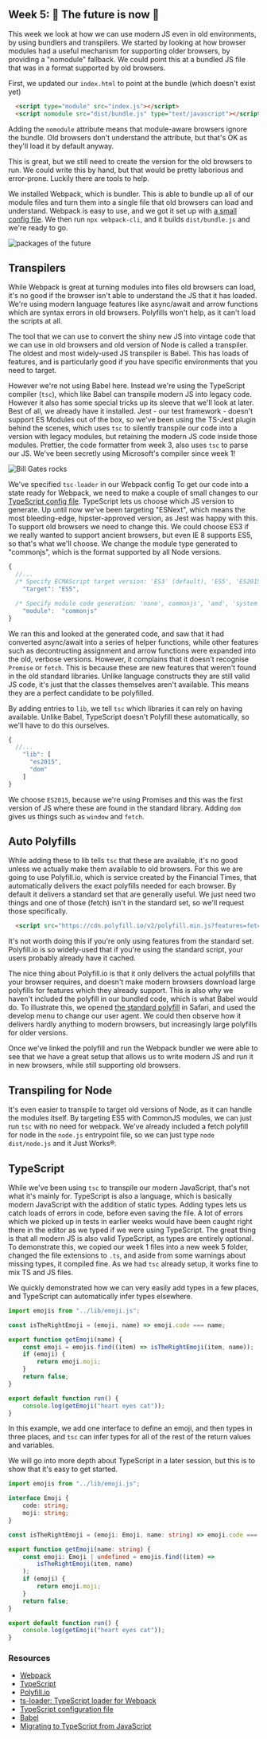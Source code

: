 ## Week 5: :rocket: The future is now :rocket:

This week we look at how we can use modern JS even in old environments, by using
bundlers and transpilers. We started by looking at how browser modules had a
useful mechanism for supporting older browsers, by providing a "nomodule"
fallback. We could point this at a bundled JS file that was in a format
supported by old browsers.

First, we updated our `index.html` to point at the bundle (which doesn't exist
yet)

```html
  <script type="module" src="index.js"></script>
  <script nomodule src="dist/bundle.js" type="text/javascript"></script>
```

Adding the `nomodule` attribute means that module-aware browsers ignore the
bundle. Old browsers don't understand the attribute, but that's OK as they'll
load it by default anyway.

This is great, but we still need to create the version for the old browsers to
run. We could write this by hand, but that would be pretty laborious and
error-prone. Luckily there are tools to help.

We installed Webpack, which is bundler. This is able to bundle up all of our
module files and turn them into a single file that old browsers can load and
understand. Webpack is easy to use, and we got it set up with
[a small config file](../webpack.config.js). We then run `npx webpack-cli`, and
it builds `dist/bundle.js` and we're ready to go.

![packages of the future](https://media.giphy.com/media/3o85xo8f9wVYcwzZcY/giphy.gif)

## Transpilers

While Webpack is great at turning modules into files old browsers can load, it's
no good if the browser isn't able to understand the JS that it has loaded. We're
using modern language features like async/await and arrow functions which are
syntax errors in old browsers. Polyfills won't help, as it can't load the
scripts at all.

The tool that we can use to convert the shiny new JS into vintage code that we
can use in old browsers and old version of Node is called a transpiler. The
oldest and most widely-used JS transpiler is Babel. This has loads of features,
and is particularly good if you have specific environments that you need to
target.

However we're not using Babel here. Instead we're using the TypeScript compiler
(`tsc`), which like Babel can transpile modern JS into legacy code. However it
also has some special tricks up its sleeve that we'll look at later. Best of
all, we already have it installed. Jest - our test framework - doesn't support
ES Modules out of the box, so we've been using the TS-Jest plugin behind the
scenes, which uses `tsc` to silently transpile our code into a version with
legacy modules, but retaining the modern JS code inside those modules. Prettier,
the code formatter from week 3, also uses `tsc` to parse our JS. We've been
secretly using Microsoft's compiler since week 1!

![Bill Gates rocks](https://media.giphy.com/media/xT9DPONJ0aADRFIoKI/giphy.gif)

We've specified `tsc-loader` in our Webpack config To get our code into a state
ready for Webpack, we need to make a couple of small changes to our
[TypeScript config file](../tsconfig.json). TypeScript lets us choose which JS
version to generate. Up until now we've been targeting "ESNext", which means the
most bleeding-edge, hipster-approved version, as Jest was happy with this. To
support old browsers we need to change this. We could choose ES3 if we really
wanted to support ancient browsers, but even IE 8 supports ES5, so that's what
we'll choose. We change the module type generated to "commonjs", which is the
format supported by all Node versions.

```javascript
{
  //...
  /* Specify ECMAScript target version: 'ES3' (default), 'ES5', 'ES2015', 'ES2016', 'ES2017', or 'ESNEXT'. */
    "target": "ES5",

  /* Specify module code generation: 'none', commonjs', 'amd', 'system', 'umd', 'es2015', or 'ESNext'. */
    "module":  "commonjs"
}
```

We ran this and looked at the generated code, and saw that it had converted
async/await into a series of helper functions, while other features such as
decontructing assignment and arrow functions were expanded into the old, verbose
versions. However, it complains that it doesn't recognise `Promise` or `fetch`.
This is because these are new features that weren't found in the old standard
libraries. Unlike language constructs they are still valid JS code, it's just
that the classes themselves aren't available. This means they are a perfect
candidate to be polyfilled.

By adding entries to `lib`, we tell `tsc` which libraries it can rely on having
available. Unlike Babel, TypeScript doesn't Polyfill these automatically, so
we'll have to do this ourselves.

```javascript
{
  //...
    "lib": [
      "es2015",
      "dom"
    ]
}
```

We choose `ES2015`, because we're using Promises and this was the first version
of JS where these are found in the standard library. Adding `dom` gives us
things such as `window` and `fetch`.

## Auto Polyfills

While adding these to lib tells `tsc` that these are available, it's no good
unless we actually make them available to old browsers. For this we are going to
use Polyfill.io, which is service created by the Financial Times, that
automatically delivers the exact polyfills needed for each browser. By default
it delivers a standard set that are generally useful. We just need two things
and one of those (fetch) isn't in the standard set, so we'll request those
specifically.

```html
  <script src="https://cdn.polyfill.io/v2/polyfill.min.js?features=fetch,promise"></script>
```

It's not worth doing this if you're only using features from the standard set.
Polyfill.io is so widely-used that if you're using the standard script, your
users probably already have it cached.

The nice thing about Polyfill.io is that it only delivers the actual polyfills
that your browser requires, and doesn't make modern browsers download large
polyfills for features which they already support. This is also why we haven't
included the polyfill in our bundled code, which is what Babel would do. To
illustrate this, we opened
[the standard polyfill](https://cdn.polyfill.io/v2/polyfill.js) in Safari, and
used the develop menu to change our user agent. We could then observe how it
delivers hardly anything to modern browsers, but increasingly large polyfills
for older versions.

Once we've linked the polyfill and run the Webpack bundler we were able to see
that we have a great setup that allows us to write modern JS and run it in new
browsers, while still supporting old browsers.

## Transpiling for Node

It's even easier to transpile to target old versions of Node, as it can handle
the modules itself. By targeting ES5 with CommonJS modules, we can just run
`tsc` with no need for webpack. We've already included a fetch polyfill for node
in the `node.js` entrypoint file, so we can just type `node dist/node.js` and it
Just Works®.

## TypeScript

While we've been using `tsc` to transpile our modern JavaScript, that's not what
it's mainly for. TypeScript is also a language, which is basically modern
JavaScript with the addition of static types. Adding types lets us catch loads
of errors in code, before even saving the file. A lot of errors which we picked
up in tests in earlier weeks would have been caught right there in the editor as
we typed if we were using TypeScript. The great thing is that all modern JS is
also valid TypeScript, as types are entirely optional. To demonstrate this, we
copied our week 1 files into a new week 5 folder, changed the file extensions to
`.ts`, and aside from some warnings about missing types, it compiled fine. As we
had `tsc` already setup, it works fine to mix TS and JS files.

We quickly demonstrated how we can very easily add types in a few places, and
TypeScript can automatically infer types elsewhere.

```javascript
import emojis from "../lib/emoji.js";

const isTheRightEmoji = (emoji, name) => emoji.code === name;

export function getEmoji(name) {
    const emoji = emojis.find((item) => isTheRightEmoji(item, name));
    if (emoji) {
        return emoji.moji;
    }
    return false;
}

export default function run() {
    console.log(getEmoji("heart eyes cat"));
}
```

In this example, we add one interface to define an emoji, and then types in
three places, and `tsc` can infer types for all of the rest of the return values
and variables.

We will go into more depth about TypeScript in a later session, but this is to
show that it's easy to get started.

```typescript
import emojis from "../lib/emoji.js";

interface Emoji {
    code: string;
    moji: string;
}

const isTheRightEmoji = (emoji: Emoji, name: string) => emoji.code === name;

export function getEmoji(name: string) {
    const emoji: Emoji | undefined = emojis.find((item) =>
        isTheRightEmoji(item, name)
    );
    if (emoji) {
        return emoji.moji;
    }
    return false;
}

export default function run() {
    console.log(getEmoji("heart eyes cat"));
}
```

### Resources

*   [Webpack](https://webpack.js.org/)
*   [TypeScript](https://www.typescriptlang.org/)
*   [Polyfill.io](https://polyfill.io/v2/docs/)
*   [ts-loader: TypeScript loader for Webpack](https://github.com/TypeStrong/ts-loader)
*   [TypeScript configuration file](http://www.typescriptlang.org/docs/handbook/tsconfig-json.html)
*   [Babel](https://babeljs.io/)
*   [Migrating to TypeScript from JavaScript](https://www.typescriptlang.org/docs/handbook/migrating-from-javascript.html)
